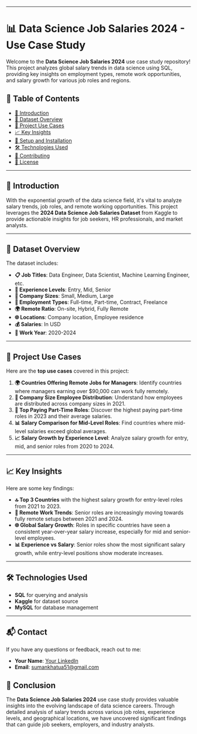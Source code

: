 
---

# 📊 Data Science Job Salaries 2024 - Use Case Study

Welcome to the **Data Science Job Salaries 2024** use case study repository! This project analyzes global salary trends in data science using SQL, providing key insights on employment types, remote work opportunities, and salary growth for various job roles and regions.

## 📜 Table of Contents
- [🚀 Introduction](#-introduction)
- [📁 Dataset Overview](#-dataset-overview)
- [💼 Project Use Cases](#-project-use-cases)
- [📈 Key Insights](#-key-insights)
- [🔧 Setup and Installation](#-setup-and-installation)
- [🛠️ Technologies Used](#-technologies-used)
- [🤝 Contributing](#-contributing)
- [📝 License](#-license)

---

## 🚀 Introduction
With the exponential growth of the data science field, it's vital to analyze salary trends, job roles, and remote working opportunities. This project leverages the **2024 Data Science Job Salaries Dataset** from Kaggle to provide actionable insights for job seekers, HR professionals, and market analysts.

---

## 📁 Dataset Overview

The dataset includes:
- **📋 Job Titles**: Data Engineer, Data Scientist, Machine Learning Engineer, etc.
- **💼 Experience Levels**: Entry, Mid, Senior
- **🏢 Company Sizes**: Small, Medium, Large
- **🔄 Employment Types**: Full-time, Part-time, Contract, Freelance
- **🌍 Remote Ratio**: On-site, Hybrid, Fully Remote
- **🌐 Locations**: Company location, Employee residence
- **💰 Salaries**: In USD
- **📅 Work Year**: 2020-2024


---

## 💼 Project Use Cases

Here are the **top use cases** covered in this project:

1. **🌍 Countries Offering Remote Jobs for Managers**: Identify countries where managers earning over $90,000 can work fully remotely.
2. **🏢 Company Size Employee Distribution**: Understand how employees are distributed across company sizes in 2021.
3. **💼 Top Paying Part-Time Roles**: Discover the highest paying part-time roles in 2023 and their average salaries.
4. **📊 Salary Comparison for Mid-Level Roles**: Find countries where mid-level salaries exceed global averages.
5. **📈 Salary Growth by Experience Level**: Analyze salary growth for entry, mid, and senior roles from 2020 to 2024.

---

## 📈 Key Insights
Here are some key findings:

- **🔝 Top 3 Countries** with the highest salary growth for entry-level roles from 2021 to 2023.
- **💼 Remote Work Trends**: Senior roles are increasingly moving towards fully remote setups between 2021 and 2024.
- **🌐 Global Salary Growth**: Roles in specific countries have seen a consistent year-over-year salary increase, especially for mid and senior-level employees.
- **📊 Experience vs Salary**: Senior roles show the most significant salary growth, while entry-level positions show moderate increases.

---


## 🛠️ Technologies Used

- **SQL** for querying and analysis
- **Kaggle** for dataset source
- **MySQL**  for database management

---
## 📬 Contact

If you have any questions or feedback, reach out to me:

- **Your Name**: [Your LinkedIn](https://www.linkedin.com/in/suman-khatua-919a7b2b0/)
- **Email**: sumankhatua51@gmail.com

## 📌 Conclusion

The **Data Science Job Salaries 2024** use case study provides valuable insights into the evolving landscape of data science careers. Through detailed analysis of salary trends across various job roles, experience levels, and geographical locations, we have uncovered significant findings that can guide job seekers, employers, and industry analysts.




